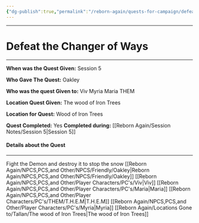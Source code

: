 ```yaml
---
{"dg-publish":true,"permalink":"/reborn-again/quests-for-campaign/defeat-the-changer-of-ways/"}
---
```




---

# Defeat the Changer of Ways 
---

**When was the Quest Given:** Session 5

**Who Gave The Quest:** Oakley

**Who was the quest Given to:** Viv Myria Maria THEM

**Location Quest Given:** The wood of Iron Trees

**Location for Quest:** Wood of Iron Trees

**Quest Completed:** Yes
  **Completed during:** [[Reborn Again/Session Notes/Session 5\|Session 5]]
#### Details about the Quest
---


Fight the Demon and destroy it to stop the snow
[[Reborn Again/NPCS,PCS,and Other/NPCS/Friendly/Oakley\|Reborn Again/NPCS,PCS,and Other/NPCS/Friendly/Oakley]]
[[Reborn Again/NPCS,PCS,and Other/Player Characters/PC's/Viv\|Viv]]
[[Reborn Again/NPCS,PCS,and Other/Player Characters/PC's/Maria\|Maria]]
[[Reborn Again/NPCS,PCS,and Other/Player Characters/PC's/THEM/T.H.E.M\|T.H.E.M]]
[[Reborn Again/NPCS,PCS,and Other/Player Characters/PC's/Myria\|Myria]]
 [[Reborn Again/Locations Gone to/Tallan/The wood of Iron Trees\|The wood of Iron Trees]]
 